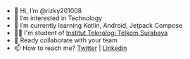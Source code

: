- 👋 Hi, I’m @rizky201008
- 👀 I’m interested in Technology
- 🌱 I’m currently learning Kotlin, Android, Jetpack Compose
- 👨‍💼 I'm student of <a href="https://ittelkom-sby.ac.id">Institut Teknologi Telkom Surabaya</a>
- 🤝 Ready collaborate with your team
- 📫 How to reach me? <a href="https://twitter.com/rizkyagungpray1">Twitter</a> | <a href="https://www.linkedin.com/in/rizky-agung-prayogi-2830a81b6/">Linkedin</a>

<!---
rizky201008/rizky201008 is a ✨ special ✨ repository because its `README.md` (this file) appears on your GitHub profile.
You can click the Preview link to take a look at your changes.
--->
